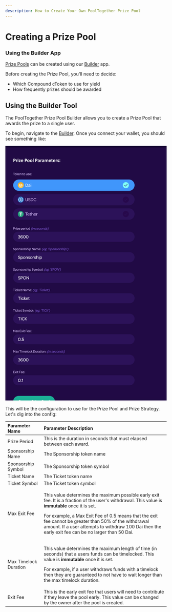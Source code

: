 ```yaml
---
description: How to Create Your Own PoolTogether Prize Pool
---
```


# Creating a Prize Pool

### Using the Builder App

[Prize Pools](../protocol/prize-pool.md) can be created using our [Builder](https://builder.pooltogether.com/) app.

Before creating the Prize Pool, you'll need to decide:

* Which Compound cToken to use for yield
* How frequently prizes should be awarded

## Using the Builder Tool

The PoolTogether Prize Pool Builder allows you to create a Prize Pool that awards the prize to a single user.

To begin, navigate to the [Builder](https://builder.pooltogether.com).  Once you connect your wallet, you should see something like:

![](../.gitbook/assets/screen-shot-2020-07-28-at-1.26.44-pm.png)

This will be the configuration to use for the Prize Pool and Prize Strategy.  Let's dig into the config:

<table>
  <thead>
    <tr>
      <th style="text-align:left">Parameter Name</th>
      <th style="text-align:left">Parameter Description</th>
    </tr>
  </thead>
  <tbody>
    <tr>
      <td style="text-align:left">Prize Period</td>
      <td style="text-align:left">This is the duration in seconds that must elapsed between each award.</td>
    </tr>
    <tr>
      <td style="text-align:left">Sponsorship Name</td>
      <td style="text-align:left">The Sponsorship token name</td>
    </tr>
    <tr>
      <td style="text-align:left">Sponsorship Symbol</td>
      <td style="text-align:left">The Sponsorship token symbol</td>
    </tr>
    <tr>
      <td style="text-align:left">Ticket Name</td>
      <td style="text-align:left">The Ticket token name</td>
    </tr>
    <tr>
      <td style="text-align:left">Ticket Symbol</td>
      <td style="text-align:left">The Ticket token symbol</td>
    </tr>
    <tr>
      <td style="text-align:left">Max Exit Fee</td>
      <td style="text-align:left">
        <p>This value determines the maximum possible early exit fee. It is a fraction
          of the user&apos;s withdrawal. This value is <b>immutable</b> once it is
          set.</p>
        <p></p>
        <p>For example, a Max Exit Fee of 0.5 means that the exit fee cannot be greater
          than 50% of the withdrawal amount. If a user attempts to withdraw 100 Dai
          then the early exit fee can be no larger than 50 Dai.</p>
      </td>
    </tr>
    <tr>
      <td style="text-align:left">Max Timelock Duration</td>
      <td style="text-align:left">
        <p>This value determines the maximum length of time (in seconds) that a users
          funds can be timelocked. This value is <b>immutable</b> once it is set.</p>
        <p></p>
        <p>For example, if a user withdraws funds with a timelock then they are guaranteed
          to not have to wait longer than the max timelock duration.</p>
      </td>
    </tr>
    <tr>
      <td style="text-align:left">Exit Fee</td>
      <td style="text-align:left">This is the early exit fee that users will need to contribute if they
        leave the pool early. This value can be changed by the owner after the
        pool is created.</td>
    </tr>
  </tbody>
</table>



